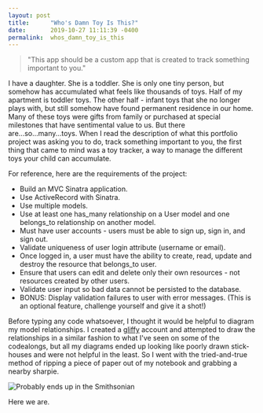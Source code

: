 ```yaml
---
layout: post
title:      "Who's Damn Toy Is This?"
date:       2019-10-27 11:11:39 -0400
permalink:  whos_damn_toy_is_this
---
```


> "This app should be a custom app that is created to track something important to you."

I have a daughter.  She is a toddler.  She is only one tiny person, but somehow has accumulated what feels like thousands of toys.  Half of my apartment is toddler toys.  The other half - infant toys that she no longer plays with, but still somehow have found permanent residence in our home.  Many of these toys were gifts from family or purchased at special milestones that have sentimental value to us.  But there are...so...many...toys.  When I read the description of what this portfolio project was asking you to do, track something important to you, the first thing that came to mind was a toy tracker, a way to manage the different toys your child can accumulate.

For reference, here are the requirements of the project:

* Build an MVC Sinatra application.
* Use ActiveRecord with Sinatra.
* Use multiple models.
* Use at least one has_many relationship on a User model and one belongs_to relationship on another model.
* Must have user accounts - users must be able to sign up, sign in, and sign out.
* Validate uniqueness of user login attribute (username or email).
* Once logged in, a user must have the ability to create, read, update and destroy the resource that belongs_to user.
* Ensure that users can edit and delete only their own resources - not resources created by other users.
* Validate user input so bad data cannot be persisted to the database.
* BONUS: Display validation failures to user with error messages. (This is an optional feature, challenge yourself and give it a shot!)

Before typing any code whatsoever, I thought it would be helpful to diagram  my model relationships.  I created a [gliffy](https://www.gliffy.com/) account and attempted to draw the relationships in a similar fashion to what I've seen on some of the codealongs, but all my diagrams ended up looking like poorly drawn stick-houses and were not helpful in the least.  So I went with the tried-and-true method of ripping a piece of paper out of my notebook and grabbing a nearby sharpie.

![Probably ends up in the Smithsonian ](https://imgur.com/9JIWFSm)

Here we are.


